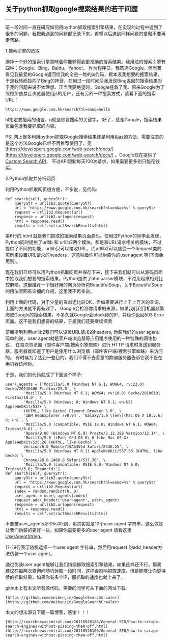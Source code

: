 ## 关于python抓取google搜索结果的若干问题

--------------------------------------------------------

前一段时间一直在研究如何用python抓取搜索引擎结果，在实现的过程中遇到了很多的问题，我把我遇到的问题都记录下来，希望以后遇到同样问题的童鞋不要再走弯路。

1.搜索引擎的选取

选择一个好的搜索引擎意味着你能够得到更准确的搜索结果。我用过的搜索引擎有四种：Google、Bing、Baidu、Yahoo!。 作为程序员，我首选Google。但当我看见我最爱的Google返回给我的全是一堆的js代码，根本没我想要的搜索结果。于是我转而投向了Bing的阵营，在用过一段时间后我发现Bing返回的搜索结果对于我的问题来说不太理想。正当我要绝望时，Google拯救了我。原来Google为了照顾那些禁止浏览器使用js的用户，还有另外一种搜索方式，请看下面的搜索URL：

	https://www.google.com.hk/search?hl=en&q=hello

hl指定要搜索的语言，q就是你要搜索的关键字。 好了，感谢Google，搜索结果页面包含我要抓取的内容。

PS: 网上很多利用python抓取Google搜索结果还是利用[Ajax](https://ajax.googleapis.com/ajax/services/search/web...)的方法。需要注意的是这个方法Google已经不再推荐使用了，见 [https://developers.google.com/web-search/docs/](https://developers.google.com/web-search/docs/) 。Google现在提供了[Custom Search API](https://code.google.com/apis/console/?pli=1#project:936738220435:stats:customsearch)， 不过API限制每天100次请求，如果需要更多则只能花钱买。

2.Python抓取并分析网页

利用Python抓取网页很方便，不多说，见代码:

	def search(self, queryStr):
    	queryStr = urllib2.quote(queryStr)
    	url = 'https://www.google.com.hk/search?hl=en&q=%s' % queryStr
    	request = urllib2.Request(url)
    	response = urllib2.urlopen(request)
    	html = response.read()
    	results = self.extractSearchResults(html)

第6行的 html 就是我们抓取的搜索结果页面源码。使用过Python的同学会发现，Python同时提供了urllib 和 urllib2两个模块，都是和URL请求相关的模块，不过提供了不同的功能，urllib只可以接收URL，而urllib2可以接受一个Request类的实例来设置URL请求的headers，这意味着你可以伪装你的user agent 等(下面会用到)。

现在我们已经可以用Python抓取网页并保存下来，接下来我们就可以从源码页面中抽取我们想要的搜索结果。Python提供了htmlparser模块，不过用起来相对比较麻烦，这里推荐一个很好用的网页分析包BeautifulSoup，关于BeautifulSoup的用法官网有详细的介绍，这里我不再多说。

利用上面的代码，对于少量的查询还比较OK，但如果要进行上千上万次的查询，上面的方法就不再有效了， Google会检测你请求的来源，如果我们利用机器频繁爬取Google的搜索结果，不多久就Google会block你的IP，并给你返回503 Error页面。这不是我们想要的结果，于是我们还要继续探索

前面提到利用urllib2我们可以设置URL请求的headers,  伪装我们的user agent。简单的说，user agent就是客户端浏览器等应用程序使用的一种特殊的网络协议， 在每次浏览器（邮件客户端/搜索引擎蜘蛛）进行 HTTP 请求时发送到服务器，服务器就知道了用户是使用什么浏览器（邮件客户端/搜索引擎蜘蛛）来访问的。 有时候为了达到一些目的，我们不得不去善意的欺骗服务器告诉它我不是在用机器访问你。

于是，我们的代码就成了下面这个样子:

	user\_agents = ['Mozilla/5.0 (Windows NT 6.1; WOW64; rv:23.0) Gecko/20130406 Firefox/23.0', \
        	'Mozilla/5.0 (Windows NT 6.1; WOW64; rv:18.0) Gecko/20100101 Firefox/18.0', \
        	'Mozilla/5.0 (Windows; U; Windows NT 6.1; en-US) AppleWebKit/533+ \
        	(KHTML, like Gecko) Element Browser 5.0', \
        	'IBM WebExplorer /v0.94', 'Galaxy/1.0 \[en\](Mac OS X 10.5.6; U; en)', \
        	'Mozilla/5.0 (compatible; MSIE 10.0; Windows NT 6.1; WOW64; Trident/6.0)', \
        	'Opera/9.80 (Windows NT 6.0) Presto/2.12.388 Version/12.14', \
        	'Mozilla/5.0 (iPad; CPU OS 6\_0 like Mac OS X) AppleWebKit/536.26 (KHTML, like Gecko) \
        	Version/6.0 Mobile/10A5355d Safari/8536.25', \
        	'Mozilla/5.0 (Windows NT 6.1) AppleWebKit/537.36 (KHTML, like Gecko) \
        	Chrome/28.0.1468.0 Safari/537.36', \
        	'Mozilla/5.0 (compatible; MSIE 9.0; Windows NT 6.0; Trident/5.0; TheWorld)']
	def search(self, queryStr):
    	queryStr = urllib2.quote(queryStr)
    	url = 'https://www.google.com.hk/search?hl=en&q=%s' % queryStr
    	request = urllib2.Request(url)
    	index = random.randint(0, 9)
    	user_agent = user\_agents[index]
    	request.add\_header('User-agent', user\_agent)
    	response = urllib2.urlopen(request)
    	html = response.read()
    	results = self.extractSearchResults(html)

不要被user\_agents那个list吓到，那其实就是10个user agent 字符串，这么做是让我们伪装的更好一些，如果你需要更多的user agent 请看这里 [UserAgentString](http://www.useragentstring.com/pages/useragentstring.php)。

17-19行表示随机选择一个user agent 字符串，然后用request 的add\_header方法伪装一个user agent。 

通过伪装user agent能够让我们持续抓取搜索引擎结果，如果这样还不行，那我建议在每两次查询间随机休眠一段时间，这样会影响抓取速度，但是能够让你更持续的抓取结果，如果你有多个IP，那抓取的速度也就上来了。

github上有本文所有源代码，需要的同学可从下面的网址下载:

	[https://github.com/meibenjin/GoogleSearchCrawler](https://github.com/meibenjin/GoogleSearchCrawler)

本文的想法源自下面一篇博客，感谢！！！

	[http://searchnewscentral.com/20110928186/General-SEO/how-to-scrape-search-engines-without-pissing-them-off.html](http://searchnewscentral.com/20110928186/General-SEO/how-to-scrape-search-engines-without-pissing-them-off.html)